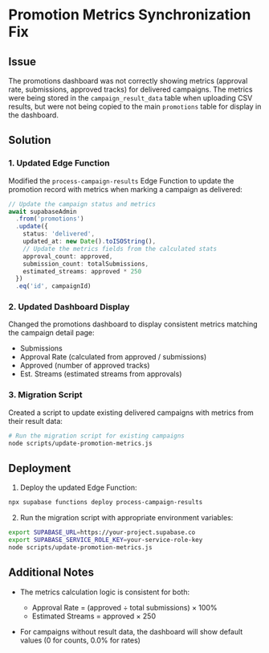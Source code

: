 # Promotion Metrics Synchronization Fix

## Issue
The promotions dashboard was not correctly showing metrics (approval rate, submissions, approved tracks) for delivered campaigns. The metrics were being stored in the `campaign_result_data` table when uploading CSV results, but were not being copied to the main `promotions` table for display in the dashboard.

## Solution

### 1. Updated Edge Function
Modified the `process-campaign-results` Edge Function to update the promotion record with metrics when marking a campaign as delivered:

```typescript
// Update the campaign status and metrics
await supabaseAdmin
  .from('promotions')
  .update({ 
    status: 'delivered', 
    updated_at: new Date().toISOString(),
    // Update the metrics fields from the calculated stats
    approval_count: approved,
    submission_count: totalSubmissions,
    estimated_streams: approved * 250
  })
  .eq('id', campaignId)
```

### 2. Updated Dashboard Display
Changed the promotions dashboard to display consistent metrics matching the campaign detail page:

- Submissions
- Approval Rate (calculated from approved / submissions)
- Approved (number of approved tracks)
- Est. Streams (estimated streams from approvals)

### 3. Migration Script
Created a script to update existing delivered campaigns with metrics from their result data:

```bash
# Run the migration script for existing campaigns
node scripts/update-promotion-metrics.js
```

## Deployment

1. Deploy the updated Edge Function:
```bash
npx supabase functions deploy process-campaign-results
```

2. Run the migration script with appropriate environment variables:
```bash
export SUPABASE_URL=https://your-project.supabase.co
export SUPABASE_SERVICE_ROLE_KEY=your-service-role-key
node scripts/update-promotion-metrics.js
```

## Additional Notes

- The metrics calculation logic is consistent for both:
  - Approval Rate = (approved ÷ total submissions) × 100%
  - Estimated Streams = approved × 250

- For campaigns without result data, the dashboard will show default values (0 for counts, 0.0% for rates) 